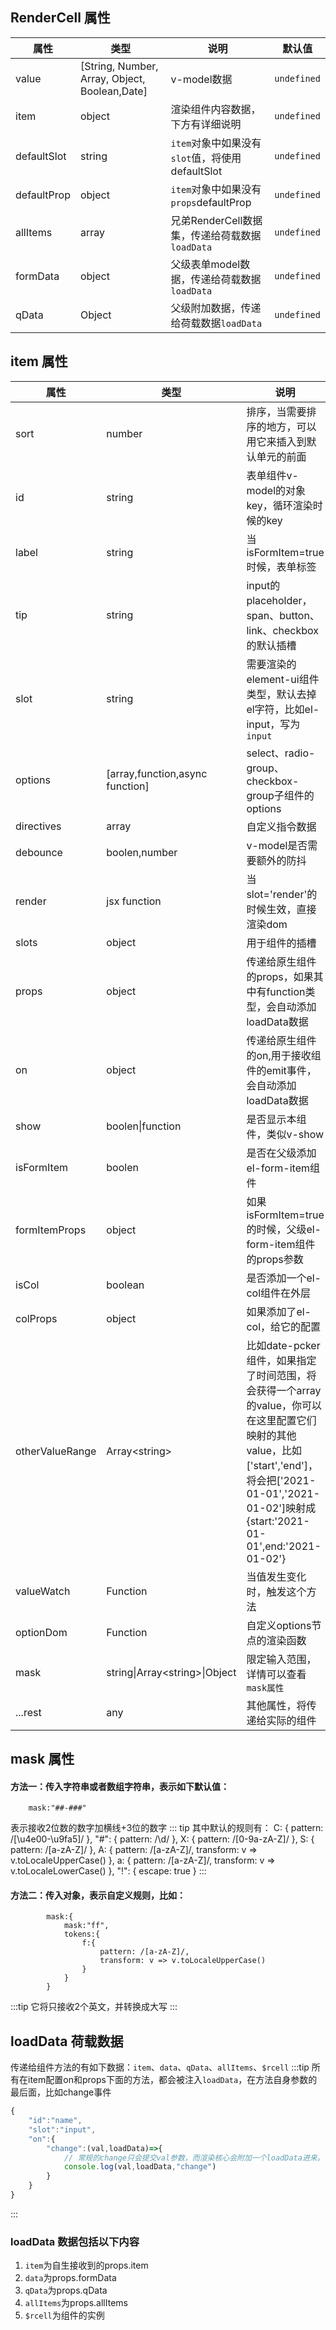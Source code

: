 ## RenderCell 属性

|属性|类型|说明|默认值|
|--|--|--|--|
|value|[String, Number, Array, Object, Boolean,Date]|v-model数据|`undefined`|
|item|object|渲染组件内容数据，下方有详细说明|`undefined`|
|defaultSlot|string|`item`对象中如果没有`slot`值，将使用defaultSlot|`undefined`|
|defaultProp|object|`item`对象中如果没有`props`defaultProp|`undefined`|
|allItems|array|兄弟RenderCell数据集，传递给荷载数据`loadData`|`undefined`|
|formData|object|父级表单model数据，传递给荷载数据`loadData`|`undefined`|
|qData|Object|父级附加数据，传递给荷载数据`loadData`|`undefined`|


## item 属性
|属性|类型|说明|默认值|
|--|--|--|--|
|sort|number|排序，当需要排序的地方，可以用它来插入到默认单元的前面|`undefined`|
|id|string|表单组件v-model的对象key，循环渲染时候的key|如果不传入，将随机生成一个uuid|
|label|string|当isFormItem=true时候，表单标签|`undefined`|
|tip|string|input的placeholder，span、button、link、checkbox的默认插槽|`undefined`|
|slot|string|需要渲染的element-ui组件类型，默认去掉el字符，比如el-input，写为`input`|`undefined`|
|options|[array,function,async function]|select、radio-group、checkbox-group子组件的options|[]|
|directives|array|自定义指令数据|[]|
|debounce|boolen,number|v-model是否需要额外的防抖|`undefined`|
|render|jsx function|当slot='render'的时候生效，直接渲染dom|无|
|slots|object|用于组件的插槽|{}|
|props|object|传递给原生组件的props，如果其中有function类型，会自动添加loadData数据|{}|
|on|object|传递给原生组件的on,用于接收组件的emit事件，会自动添加loadData数据|{}|
|show|boolen\|function|是否显示本组件，类似v-show|true|
|isFormItem|boolen|是否在父级添加el-form-item组件|true|
|formItemProps|object|如果isFormItem=true的时候，父级el-form-item组件的props参数|{}|
|isCol|boolean|是否添加一个el-col组件在外层|false|
|colProps|object|如果添加了el-col，给它的配置||
|otherValueRange|Array\<string\>|比如date-pcker组件，如果指定了时间范围，将会获得一个array的value，你可以在这里配置它们映射的其他value，比如['start','end']，将会把['2021-01-01','2021-01-02']映射成\{start:'2021-01-01',end:'2021-01-02'\}||
|valueWatch|Function|当值发生变化时，触发这个方法||
|optionDom|Function|自定义options节点的渲染函数||
|mask|string\|Array\<string\>\|Object|限定输入范围，详情可以查看`mask属性`||
|...rest|any|其他属性，将传递给实际的组件|{}|

## mask 属性
#### 方法一：传入字符串或者数组字符串，表示如下默认值：
```
    mask:"##-###"
```
表示接收2位数的数字加横线+3位的数字
::: tip
    其中默认的规则有：
        C: { pattern: /[\u4e00-\u9fa5]/ },
        "#": { pattern: /\d/ },
        X: { pattern: /[0-9a-zA-Z]/ },
        S: { pattern: /[a-zA-Z]/ },
        A: { pattern: /[a-zA-Z]/, transform: v => v.toLocaleUpperCase() },
        a: { pattern: /[a-zA-Z]/, transform: v => v.toLocaleLowerCase() },
        "!": { escape: true }
:::

#### 方法二：传入对象，表示自定义规则，比如：
```
        mask:{
            mask:"ff",
            tokens:{
                f:{
                    pattern: /[a-zA-Z]/, 
                    transform: v => v.toLocaleUpperCase() 
                }
            }
        }
```
:::tip
它将只接收2个英文，并转换成大写
:::

## loadData 荷载数据
传递给组件方法的有如下数据：`item`、`data`、`qData`、`allItems`、`$rcell`
:::tip
所有在item配置on和props下面的方法，都会被注入`loadData`，在方法自身参数的最后面，比如change事件
```js
{
    "id":"name",
    "slot":"input",
    "on":{
        "change":(val,loadData)=>{
            // 常规的change只会提交val参数，而渲染核心会附加一个loadData进来。
            console.log(val,loadData,"change")
        }
    }
}
```
:::

### loadData 数据包括以下内容
1. `item`为自生接收到的props.item
2. `data`为props.formData
3. `qData`为props.qData
4. `allItems`为props.allItems
5. `$rcell`为组件的实例




